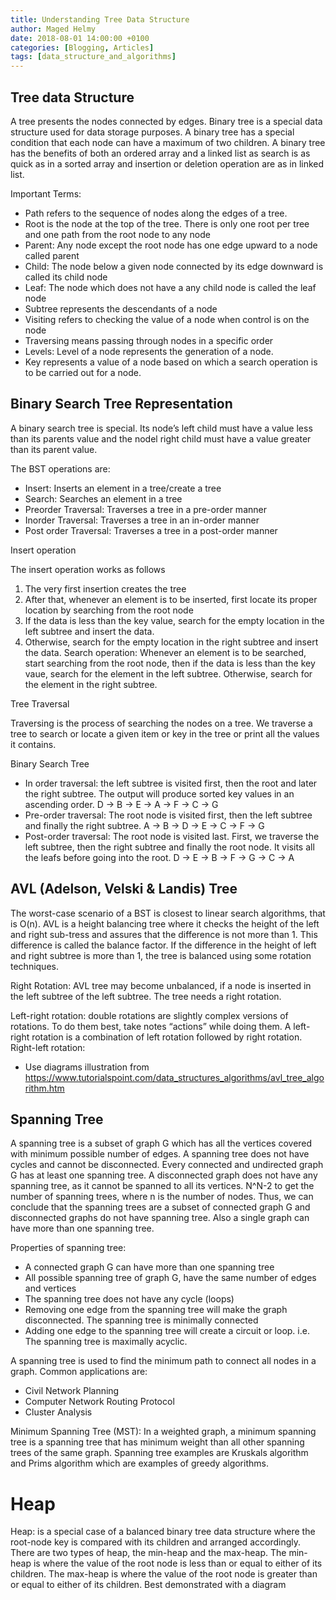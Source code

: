 ```yaml
---
title: Understanding Tree Data Structure
author: Maged Helmy
date: 2018-08-01 14:00:00 +0100
categories: [Blogging, Articles]
tags: [data_structure_and_algorithms]
---
```


## Tree data Structure

A tree presents the nodes connected by edges. Binary tree is a special data structure used for data storage purposes. A binary tree has a special condition that each node can have a maximum of two children. A binary tree has the benefits of both an ordered array and a linked list as search is as quick as in a sorted array and insertion or deletion operation are as in linked list.

Important Terms:
-	Path refers to the sequence of nodes along the edges of a tree.
-	Root is the node at the top of the tree. There is only one root per tree and one path from the root node to any node
-	Parent: Any node except the root node has one edge upward to a node called parent
-	Child: The node below a given node connected by its edge downward is called its child node
-	Leaf: The node which does not have a any child node is called the leaf node
-	Subtree represents the descendants of a node
-	Visiting refers to checking the value of a node when control is on the node
-	Traversing means passing through nodes in a specific order
-	Levels: Level of a node represents the generation of a node.
-	Key represents a value of a node based on which a search operation is to be carried out for a node.

## Binary Search Tree Representation

A binary search tree is special. Its node’s left child must have a value less than its parents value and the nodel right child must have a value greater than its parent value.

The BST operations are:

-	Insert: Inserts an element in a tree/create a tree
-	Search: Searches an element in a tree
-	Preorder Traversal: Traverses a tree in a pre-order manner
-	Inorder Traversal: Traverses a tree in an in-order manner
-	Post order Traversal: Traverses a tree in a post-order manner

Insert operation

The insert operation works as follows

1)	The very first insertion creates the tree
2)	After that, whenever an element is to be inserted, first locate its proper location by searching from the root node
3)	If the data is less than the key value, search for the empty location in the left subtree and insert the data.
4)	Otherwise, search for the empty location in the right subtree and insert the data.
Search operation: Whenever an element is to be searched, start searching from the root node, then if the data is less than the key vaue, search for the element in the left subtree. Otherwise, search for the element in the right subtree.

Tree Traversal

Traversing is the process of searching the nodes on a tree. We traverse a tree to search or locate a given item or key in the tree or print all the values it contains.

Binary Search Tree

-	In order traversal: the left subtree is visited first, then the root and later the right subtree. The output will produce sorted key values in an ascending order. D → B → E → A → F → C → G
-	Pre-order traversal: The root node is visited first, then the left subtree and finally the right subtree. A → B → D → E → C → F → G
-	Post-order traversal: The root node is visited last. First, we traverse the left subtree, then the right subtree and finally the root node. It visits all the leafs before going into the root. D → E → B → F → G → C → A

## AVL (Adelson, Velski & Landis) Tree

The worst-case scenario of a BST is closest to linear search algorithms, that is O(n). AVL is a height balancing tree where it checks the height of the left and right sub-tress and assures that the difference is not more than 1. This difference is called the balance factor. If the difference in the height of left and right subtree is more than 1, the tree is balanced using some rotation techniques.

Right Rotation: AVL tree may become unbalanced, if a node is inserted in the left subtree of the left subtree. The tree needs a right rotation.

Left-right rotation: double rotations are slightly complex versions of rotations. To do them best, take notes “actions” while doing them. A left-right rotation is a combination of left rotation followed by right rotation.
Right-left rotation:

-	Use diagrams illustration from https://www.tutorialspoint.com/data_structures_algorithms/avl_tree_algorithm.htm

## Spanning Tree

A spanning tree is a subset of graph G which has all the vertices covered with minimum possible number of edges. A spanning tree does not have cycles and cannot be disconnected. Every connected and undirected graph G has at least one spanning tree. A disconnected graph does not have any spanning tree, as it cannot be spanned to all its vertices. N^N-2  to get the number of spanning trees, where n is the number of nodes. Thus, we can conclude that the spanning trees are a subset of connected graph G and disconnected graphs do not have spanning tree. Also a single graph can have more than one spanning tree.

Properties of spanning tree:

-	A connected graph G can have more than one spanning tree
-	All possible spanning tree of graph G, have the same number of edges and vertices
-	The spanning tree does not have any cycle (loops)
-	Removing one edge from the spanning tree will make the graph disconnected. The spanning tree is minimally connected
-	Adding one edge to the spanning tree will create a circuit or loop. i.e. The spanning tree is maximally acyclic.

A spanning tree is used to find the minimum path to connect all nodes in a graph. Common applications are:

-	Civil Network Planning
-	Computer Network Routing Protocol
-	Cluster Analysis

Minimum Spanning Tree (MST): In a weighted graph, a minimum spanning tree is a spanning tree that has minimum weight than all other spanning trees of the same graph. Spanning tree examples are Kruskals algorithm and Prims algorithm which are examples of greedy algorithms.

# Heap

Heap: is a special case of a balanced binary tree data structure where the root-node key is compared with its children and arranged accordingly. There are two types of heap, the min-heap and the max-heap. The min-heap is where the value of the root node is less than or equal to either of its children. The max-heap is where the value of the root node is greater than or equal to either of its children. Best demonstrated with a diagram
